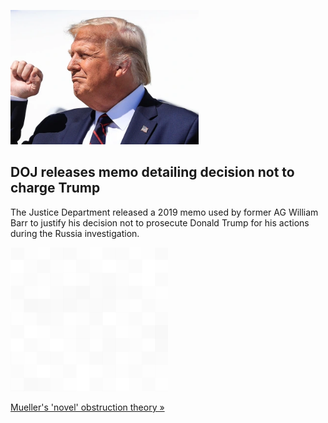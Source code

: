 
![DOJ releases memo detailing decision not to charge Trump](./20220824235728.png)
## DOJ releases memo detailing decision not to charge Trump

The Justice Department released a 2019 memo used by former AG William Barr to justify his decision not to prosecute Donald Trump for his actions during the Russia investigation.

![pic](../square_bg.png)

[Mueller's 'novel' obstruction theory »](https://www.yahoo.com/gma/doj-releases-memo-behind-barrs-200500468.html)
